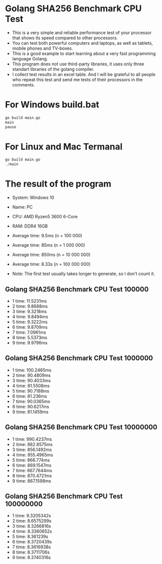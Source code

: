 # Golang SHA256 Benchmark CPU Test

- This is a very simple and reliable performance test of your processor that shows its speed compared to other processors.
- You can test both powerful computers and laptops, as well as tablets, mobile phones and TV-boxes.
- This is a good example to start learning about a very fast programming language Golang.
- This program does not use third-party libraries, it uses only three standart libraries of the golang compiler.
- I collect test results in an excel table. And I will be grateful to all people who repeat this test and send me tests of their processors in the comments.

# For Windows build.bat
```php
go build main.go
main
pause
```

# For Linux and Mac Termanal
```php
go build main.go
./main
```

# The result of the program
- System:   Windows 10
- Name:     PC
- CPU:      AMD Ryzen5 3600 6-Core
- RAM:      DDR4 16GB

- Average time: 	9.5ms		(n = 100 000)
- Average time:  	 85ms	  (n = 1 000 000)
- Average time: 	850ms	 (n = 10 000 000)
- Average time: 	8.33s	(n = 100 000 000)

- Note: The first test usually takes longer to generate, so I don't count it.


## Golang SHA256 Benchmark CPU Test 100000
- 1  time: 11.5231ms
- 2  time: 9.8688ms
- 3  time: 9.3218ms
- 4  time: 9.8494ms
- 5  time: 9.3222ms
- 6  time: 9.8709ms
- 7  time: 7.0961ms
- 8  time: 5.5373ms
- 9  time: 9.9796ms

## Golang SHA256 Benchmark CPU Test 1000000
- 1  time: 100.2465ms
- 2  time: 90.4809ms
- 3  time: 90.4033ms
- 4  time: 81.5508ms
- 5  time: 90.7188ms
- 6  time: 81.236ms
- 7  time: 90.0365ms
- 8  time: 90.6217ms
- 9  time: 81.1459ms

## Golang SHA256 Benchmark CPU Test 10000000
- 1  time: 990.4237ms
- 2  time: 882.8575ms
- 3  time: 856.1492ms
- 4  time: 855.4965ms
- 5  time: 866.774ms
- 6  time: 869.1547ms
- 7  time: 867.7644ms
- 8  time: 870.4721ms
- 9  time: 867.1598ms

## Golang SHA256 Benchmark CPU Test 100000000
- 1  time: 9.3205342s
- 2  time: 8.6575299s
- 3  time: 8.3266816s
- 4  time: 8.3360652s
- 5  time: 8.361239s
- 6  time: 8.3720439s
- 7  time: 8.3616938s
- 8  time: 8.3711706s
- 9  time: 8.3740316s
